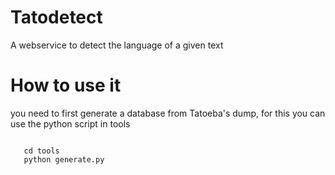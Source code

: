 Tatodetect
==========

A webservice to detect the language of a given text



How to use it
=============

you need to first generate a database from Tatoeba's dump, for this you can use the python script in tools


```

   cd tools 
   python generate.py
   
```
